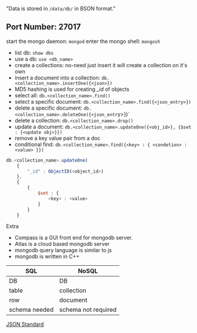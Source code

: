 "Data is stored in `/data/db/` in BSON format."
## Port Number: 27017

start the mongo daemon: `mongod`
enter the mongo shell: `mongosh`

- list db: `show dbs`
- use a db: `use <db_name>`
- create a collections: no-need just insert it will create a collection on it's own
- insert a document into a collection: `db.<collection_name>.insertOne({<json>})`
- MD5 hashing is used for creating *_id* of objects
- select all: `db.<collection_name>.find()`
- select a specific document: `db.<collection_name>.find({<json_entry>})`
- delete a specific document: `db.<collection_name>.deleteOne({<json_entr`y>})`
- delete a collection: `db.<collection_name>.drop()`
- update a document: `db.<collection_name>.updateOne({<obj_id>}, {$set : {<update obj>}})`
- remove a key value pair from a doc
- conditional find: `db.<collection_name>.find({<key> : { <condetion> : <value> }})`

```js
db.<collection_name>.updateOne(
	{
		"_id" : ObjectID(<object_id>)
	},
	{
		{
			$set : {
				<key> : <value>
			}
		}
	}
```

Extra
- Compass is a GUI front end for mongodb server.
- Atlas is a cloud based mongodb server
- mongodb query language is similar to js
- mongodb is written in C++


| SQL           | NoSQL               |
| ------------- | ------------------- |
| DB            | DB                  |
| table         | collection          |
| row           | document            |
| schema needed | schema not required |

[JSON Standard](https://json.org)


